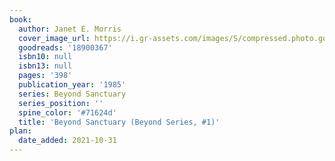 ```yaml
---
book:
  author: Janet E. Morris
  cover_image_url: https://i.gr-assets.com/images/S/compressed.photo.goodreads.com/books/1478999520l/18900367._SY475_.jpg
  goodreads: '18900367'
  isbn10: null
  isbn13: null
  pages: '398'
  publication_year: '1985'
  series: Beyond Sanctuary
  series_position: ''
  spine_color: '#71624d'
  title: 'Beyond Sanctuary (Beyond Series, #1)'
plan:
  date_added: 2021-10-31
---
```

